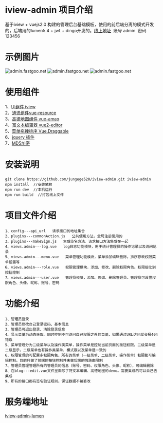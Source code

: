 iview-admin 项目介绍
================
基于iview + vuejs2.0 构建的管理后台基础模板，使用的前后端分离的模式开发的，后端用的lumen5.4 + jwt + dingo开发的。[线上地址](https://admin.fastgoo.net/vue/dist/index.html)  账号 admin  密码 123456

示例图片
================
![admin.fastgoo.net](https://github.com/jungege520/iview-admin/blob/master/example/1.jpeg)
![admin.fastgoo.net](https://github.com/jungege520/iview-admin/blob/master/example/2.jpeg)
![admin.fastgoo.net](https://github.com/jungege520/iview-admin/blob/master/example/3.jpeg)


使用组件
================
1、[UI组件 iview](https://github.com/iview/iview)<br>
2、[通讯组件vue-resource](https://github.com/pagekit/vue-resource)<br> 
3、[高德地图组件 vue-amap](https://github.com/ElemeFE/vue-amap)<br> 
4、[富文本编辑器 vue2-editor](https://github.com/davidroyer/vue2-editor)<br> 
5、[菜单拖拽排序 Vue.Draggable](https://github.com/SortableJS/Vue.Draggable)<br>
6、[jquery 插件](#)<br> 
7、[MD5加密](#)<br>


安装说明
================
###
	git clone https://github.com/jungege520/iview-admin.git iview-admin
	npm install  //安装依赖
	npm run dev  //本机运行
	npm run build  //打包线上文件


项目文件介绍
================
###
	1、config---api_url   请求接口的地址集合
	2、plugins---commonAction.js   公共使用方法，全局注册使用的
	3、plugins---makeSign.js   生成签名方法，请求接口方法集成在一起
	4、views.admin---log.vue   log日志功能模块，用于统计管理员的操作记录以及访问记录
	5、views.admin---menu.vue   菜单管理功能模块，菜单添加编辑删除，排序修改权限菜单设置等
	6、views.admin---role.vue   权限管理模块，添加、修改、删除权限角色。权限细化到按钮控制
	7、views.admin---user.vue   管理员模块，添加、修改、删除管理员。管理员可设置权限角色、头像、昵称、账号、密码
	
功能介绍
================
###
	1、管理员登录
	2、管理员修改自己登录密码、基本信息
	3、管理员可退出登录、清除登录信息
	4、显示菜单为动态获取、同时控制不可访问自己权限之外的菜单，如果通过URL访问就会报404错误
	5、菜单管理分为二级菜单以及操作类菜单，操作菜单是控制当前页面的按钮权限，二级菜单是二级显示，二级菜单也有操作类菜单，模式跟以及菜单是一致的
	6、权限管理的可配置多权限角色，所有的菜单（一级菜单、二级菜单、操作菜单）权限都可编辑控制。目前只做了前端的按钮控制并未做后端的强路由限制
	7、管理员管理管理所有的管理员的信息（账号、密码、权限角色、头像、昵称），可编辑删除
	8、在blog---edit.vue文件里面写了符文本编辑、高德地图的demo。需要集成的可以自己去集成
	9、所有的接口都有签名验证规则，保证数据不被篡改
	
服务端地址
===============
[iview-admin-lumen](https://github.com/SortableJS/Vue.Draggable)
	
